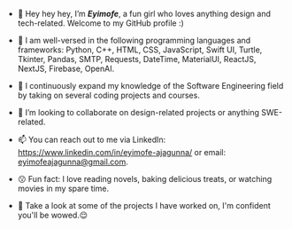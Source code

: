 - 👋 Hey hey hey, I’m **_Eyimofe_**, a fun girl who loves anything design and tech-related. Welcome to my GitHub profile :)

- 💪 I am well-versed in the following programming languages and frameworks: Python, C++, HTML, CSS, JavaScript, Swift UI, Turtle, Tkinter, Pandas, SMTP, Requests, DateTime, MaterialUI, ReactJS, NextJS, Firebase, OpenAI.

- 🌱 I continuously expand my knowledge of the Software Engineering field by taking on several coding projects and courses.

- 💞️ I’m looking to collaborate on design-related projects or anything SWE-related. 

- 📫 You can reach out to me via LinkedIn: https://www.linkedin.com/in/eyimofe-ajagunna/ or email: eyimofeajagunna@gmail.com.

- 😗 Fun fact: I love reading novels, baking delicious treats, or watching movies in my spare time.
  
- 🤩 Take a look at some of the projects I have worked on, I'm confident you'll be wowed.😌
